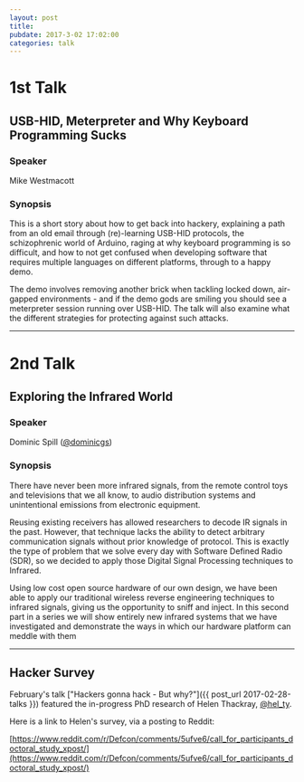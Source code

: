 ```yaml
---
layout: post
title: 
pubdate: 2017-3-02 17:02:00
categories: talk
---
```


# 1st Talk

##  USB-HID, Meterpreter and Why Keyboard Programming Sucks

### Speaker

Mike Westmacott

### Synopsis

This is a short story about how to get back into hackery, explaining a path from an old email through (re)-learning USB-HID protocols, the schizophrenic world of Arduino, raging at why keyboard programming is so difficult, and how to not get confused when developing software that requires multiple languages on different platforms, through to a happy demo.

The demo involves removing another brick when tackling locked down, air-gapped environments - and if the demo gods are smiling you should see a meterpreter session running over USB-HID. The talk will also examine what the different strategies for protecting against such attacks.

<hr>

# 2nd Talk

##  Exploring the Infrared World

### Speaker

Dominic Spill ([@dominicgs](https://twitter.com/dominicgs))

### Synopsis

There have never been more infrared signals, from the remote control toys and televisions that we all know, to audio distribution systems and unintentional emissions from electronic equipment.

Reusing existing receivers has allowed researchers to decode IR signals in the past. However, that technique lacks the ability to detect arbitrary communication signals without prior knowledge of protocol. This is exactly the type of problem that we solve every day with Software Defined Radio (SDR), so we decided to apply those Digital Signal Processing techniques to Infrared.

Using low cost open source hardware of our own design, we have been able to apply our traditional wireless reverse engineering techniques to infrared signals, giving us the opportunity to sniff and inject. In this second part in a series we will show entirely new infrared systems that we have investigated and demonstrate the ways in which our hardware platform can meddle with them

<hr>

## Hacker Survey 

February's talk ["Hackers gonna hack - But why?"]({{ post_url 2017-02-28-talks }}) featured the in-progress PhD research of Helen Thackray, [@hel_ty](https://twitter.com/hel_ty).

Here is a link to Helen's survey, via a posting to Reddit:

[https://www.reddit.com/r/Defcon/comments/5ufve6/call_for_participants_doctoral_study_xpost/](https://www.reddit.com/r/Defcon/comments/5ufve6/call_for_participants_doctoral_study_xpost/)



